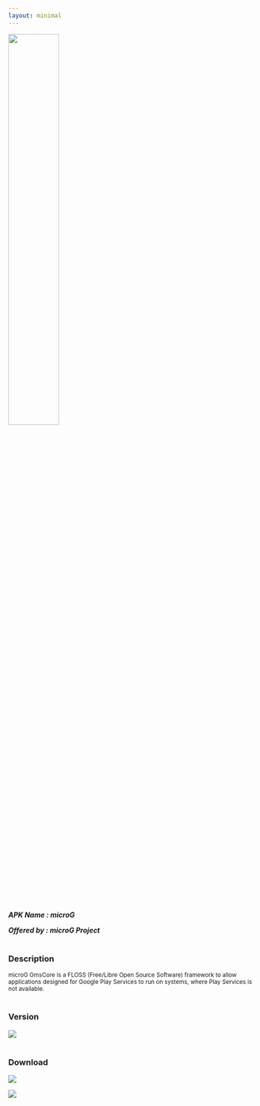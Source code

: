 ```yaml
---
layout: minimal
---
```


<img src="https://is.gd/PZinky" style="width: 45%">

***APK Name : microG***

***Offered by : microG Project***

#

### Description
<sub>
microG GmsCore is a FLOSS (Free/Libre Open Source Software) framework to allow applications designed for Google Play Services to run on systems, where Play Services is not available.
</sub>

#

### Version
![](https://is.gd/xaZ7OU)

#

### Download
[![](https://is.gd/3bFai7)](https://is.gd/KAR5Gu)

[![](https://is.gd/LGEerw)](https://is.gd/iIBAm2)
